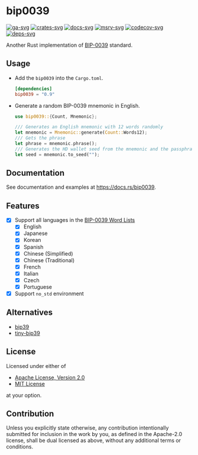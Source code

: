 # bip0039

[![ga-svg]][ga-url]
[![crates-svg]][crates-url]
[![docs-svg]][docs-url]
[![msrv-svg]][msrv-url]
[![codecov-svg]][codecov-url]
[![deps-svg]][deps-url]

[ga-svg]: https://github.com/koushiro/bip0039-rs/workflows/test/badge.svg
[ga-url]: https://github.com/koushiro/bip0039-rs/actions
[crates-svg]: https://img.shields.io/crates/v/bip0039
[crates-url]: https://crates.io/crates/bip0039
[docs-svg]: https://docs.rs/bip0039/badge.svg
[docs-url]: https://docs.rs/bip0039
[msrv-svg]: https://img.shields.io/badge/rustc-1.51+-blue.svg
[msrv-url]: https://blog.rust-lang.org/2021/03/25/Rust-1.51.0.html
[codecov-svg]: https://img.shields.io/codecov/c/github/koushiro/bip0039-rs
[codecov-url]: https://codecov.io/gh/koushiro/bip0039-rs
[deps-svg]: https://deps.rs/repo/github/koushiro/bip0039-rs/status.svg
[deps-url]: https://deps.rs/repo/github/koushiro/bip0039-rs

Another Rust implementation of [BIP-0039](https://github.com/bitcoin/bips/blob/master/bip-0039.mediawiki) standard.

## Usage

- Add the `bip0039` into the `Cargo.toml`.

  ```toml
  [dependencies]
  bip0039 = "0.9"
  ```

- Generate a random BIP-0039 mnemonic in English.
  ```rust
  use bip0039::{Count, Mnemonic};

  /// Generates an English mnemonic with 12 words randomly
  let mnemonic = Mnemonic::generate(Count::Words12);
  /// Gets the phrase
  let phrase = mnemonic.phrase();
  /// Generates the HD wallet seed from the mnemonic and the passphrase.
  let seed = mnemonic.to_seed("");
  ```

## Documentation

See documentation and examples at https://docs.rs/bip0039.

## Features

- [x] Support all languages in the [BIP-0039 Word Lists](https://github.com/bitcoin/bips/blob/master/bip-0039/bip-0039-wordlists.md)
  - [x] English
  - [x] Japanese
  - [x] Korean
  - [x] Spanish
  - [x] Chinese (Simplified)
  - [x] Chinese (Traditional)
  - [x] French
  - [x] Italian
  - [x] Czech
  - [x] Portuguese
- [x] Support `no_std` environment

## Alternatives

- [bip39](https://github.com/rust-bitcoin/rust-bip39)
- [tiny-bip39](https://github.com/maciejhirsz/tiny-bip39)

## License

Licensed under either of

- [Apache License, Version 2.0](LICENSE-APACHE)
- [MIT License](LICENSE-MIT)

at your option.

## Contribution

Unless you explicitly state otherwise, any contribution intentionally submitted
for inclusion in the work by you, as defined in the Apache-2.0 license, shall be
dual licensed as above, without any additional terms or conditions.
